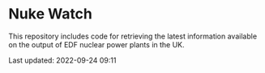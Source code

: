 # Nuke Watch

This repository includes code for retrieving the latest information available on the output of EDF nuclear power plants in the UK.

Last updated: 2022-09-24 09:11